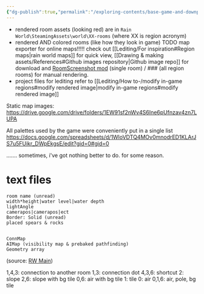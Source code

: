 ```yaml
---
{"dg-publish":true,"permalink":"/exploring-contents/base-game-and-downpour/rooms/"}
---
```


- rendered room assets (looking red)
are in `Rain World\SteamingAssets\world\XX-rooms` (where XX is region acronym) 
- rendered AND colored rooms (like how they look in game)
TODO map exporter for online maps!!!!!
check out [[Lediting/For inspiration#Region maps\|rain world maps]] for quick view, [[Drawing & making assets/References#Github images repository\|Github image repo]] for download and [RoomScreenshot mod](https://steamcommunity.com/sharedfiles/filedetails/?id=3125783486) (single room) /  \### (all region rooms) for manual rendering.
- project files for lediting
refer to [[Lediting/How to-/modify in-game regions#modify rendered image\|modify in-game regions#modify rendered image]]

Static map images:
https://drive.google.com/drive/folders/1EW91sf2nWv4S6Ine6pUfnzav4zn7LUPA

All palettes used by the game were conveniently put in a single list
https://docs.google.com/spreadsheets/d/1WloVDTQ4MOv0mnodrED1KLArJS7u5FUikr_DWpEkgsE/edit?gid=0#gid=0



....... sometimes, i've got nothing better to do. for some reason.
# text files

```
room name (unread)
width*height|water level|water depth
lightAngle
camerapos|camerapos|ect
Border: Solid (unread)
placed spears & rocks


ConnMap
AIMap (visibility map & prebaked pathfinding)
Geometry array
```
(source: [RW Main](https://discord.com/channels/291184728944410624/305139167300550666/1079483524354154687))

1,4,3: connection to another room
1,3: connection dot
4,3,6: shortcut
2: slope
2,6: slope with bg tile
0,6: air with bg tile
1: tile
0: air
0,1,6: air, pole, bg tile

